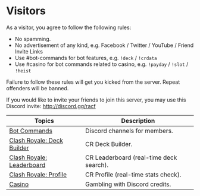 # Visitors

As a visitor, you agree to follow the following rules:

+ No spamming.
+ No advertisement of any kind, e.g. Facebook / Twitter / YouTube / Friend Invite Links
+ Use #bot-commands for bot features, e.g. `!deck` / `!crdata`
+ Use #casino for bot commands related to casino, e.g. `!payday` / `!slot` / `!heist`

Failure to follow these rules will get you kicked from the server. Repeat offenders will be banned.

If you would like to invite your friends to join this server, you may use this Discord invite: http://discord.gg/racf

Topics | Description
--- | ---
[Bot Commands](visitor/red-commands.md) | Discord channels for members.
[Clash Royale: Deck Builder](visitor/deck-builder.md) | CR Deck Builder.
[Clash Royale: Leaderboard](visitor/crdata.md) | CR Leaderboard (real-time deck search).
[Clash Royale: Profile](visitor/crprofile.md) | CR Profile (real-time stats check).
[Casino](visitor/casino.md) | Gambling with Discord credits.
